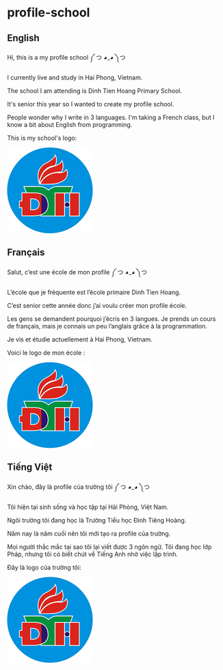 # profile-school
## English 
Hi, this is a my profile school ༼ つ ◕_◕ ༽つ

I currently live and study in Hai Phong, Vietnam.

The school I am attending is Dinh Tien Hoang Primary School.

It's senior this year so I wanted to create my profile school.

People wonder why I write in 3 languages. I'm taking a French class, but I know a bit about English from programming.

This is my school's logo:

![alt text](/img/DTH.png "Title")

## Français
Salut, c’est une école de mon profile ༼ つ ◕_◕ ༽つ

L’école que je fréquente est l’école primaire Dinh Tien Hoang.

C’est senior cette année donc j’ai voulu créer mon profile école.

Les gens se demandent pourquoi j’écris en 3 langues. Je prends un cours de français, mais je connais un peu l’anglais grâce à la programmation.

Je vis et étudie actuellement à Hai Phong, Vietnam.

Voici le logo de mon école :

![alt text](/img/DTH.png "Title")

## Tiếng Việt
Xin chào, đây là profile của trường tôi ༼ つ ◕_◕ ༽つ

Tôi hiện tại sinh sống và học tập tại Hải Phòng, Việt Nam.

Ngôi trường tôi đang học là Trường Tiểu học Đinh Tiêng Hoàng.

Năm nay là năm cuối nên tôi mới tạo ra profile của trường.

Mọi người thắc mắc tại sao tôi lại viết được 3 ngôn ngữ. Tôi đang học lớp Pháp, nhưng tôi có biết chút về Tiếng Anh nhờ việc lập trình.

Đây là logo của trường tôi:

![alt text](/img/DTH.png "Title")
